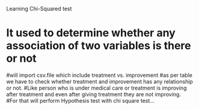 Learning Chi-Squared test

# It used to determine whether any association of two variables is there or not

#will import csv.file which include treatment vs. improvement
#as per table we have to check whether treatment and improvement has any relationship or not.
#Like person who is under medical care or treatment is improving after treatment and even after giving treatment they are not improving.  
#For that will perform Hypothesis test with chi square test...
